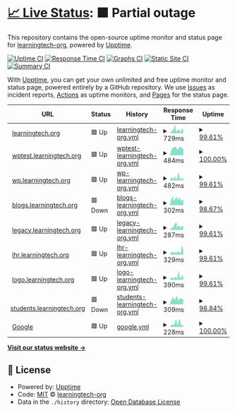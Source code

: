 # [📈 Live Status](https://learningtech-org.github.io/upptime): <!--live status--> **🟧 Partial outage**

This repository contains the open-source uptime monitor and status page for [learningtech-org](https://learningtech-org.github.io/upptime), powered by [Upptime](https://github.com/upptime/upptime).

[![Uptime CI](https://github.com/learningtech-org/upptime/workflows/Uptime%20CI/badge.svg)](https://github.com/learningtech-org/upptime/actions?query=workflow%3A%22Uptime+CI%22)
[![Response Time CI](https://github.com/learningtech-org/upptime/workflows/Response%20Time%20CI/badge.svg)](https://github.com/learningtech-org/upptime/actions?query=workflow%3A%22Response+Time+CI%22)
[![Graphs CI](https://github.com/learningtech-org/upptime/workflows/Graphs%20CI/badge.svg)](https://github.com/learningtech-org/upptime/actions?query=workflow%3A%22Graphs+CI%22)
[![Static Site CI](https://github.com/learningtech-org/upptime/workflows/Static%20Site%20CI/badge.svg)](https://github.com/learningtech-org/upptime/actions?query=workflow%3A%22Static+Site+CI%22)
[![Summary CI](https://github.com/learningtech-org/upptime/workflows/Summary%20CI/badge.svg)](https://github.com/learningtech-org/upptime/actions?query=workflow%3A%22Summary+CI%22)

With [Upptime](https://upptime.js.org), you can get your own unlimited and free uptime monitor and status page, powered entirely by a GitHub repository. We use [Issues](https://github.com/learningtech-org/upptime/issues) as incident reports, [Actions](https://github.com/learningtech-org/upptime/actions) as uptime monitors, and [Pages](https://learningtech-org.github.io/upptime) for the status page.

<!--start: status pages-->
<!-- This summary is generated by Upptime (https://github.com/upptime/upptime) -->
<!-- Do not edit this manually, your changes will be overwritten -->
<!-- prettier-ignore -->
| URL | Status | History | Response Time | Uptime |
| --- | ------ | ------- | ------------- | ------ |
| <img alt="" src="https://icons.duckduckgo.com/ip3/learningtech.org.ico" height="13"> [learningtech.org](https://learningtech.org) | 🟩 Up | [learningtech-org.yml](https://github.com/learningtech-org/upptime/commits/HEAD/history/learningtech-org.yml) | <details><summary><img alt="Response time graph" src="./graphs/learningtech-org/response-time-week.png" height="20"> 729ms</summary><br><a href="https://learningtech-org.github.io/upptime/history/learningtech-org"><img alt="Response time 478" src="https://img.shields.io/endpoint?url=https%3A%2F%2Fraw.githubusercontent.com%2Flearningtech-org%2Fupptime%2FHEAD%2Fapi%2Flearningtech-org%2Fresponse-time.json"></a><br><a href="https://learningtech-org.github.io/upptime/history/learningtech-org"><img alt="24-hour response time 657" src="https://img.shields.io/endpoint?url=https%3A%2F%2Fraw.githubusercontent.com%2Flearningtech-org%2Fupptime%2FHEAD%2Fapi%2Flearningtech-org%2Fresponse-time-day.json"></a><br><a href="https://learningtech-org.github.io/upptime/history/learningtech-org"><img alt="7-day response time 729" src="https://img.shields.io/endpoint?url=https%3A%2F%2Fraw.githubusercontent.com%2Flearningtech-org%2Fupptime%2FHEAD%2Fapi%2Flearningtech-org%2Fresponse-time-week.json"></a><br><a href="https://learningtech-org.github.io/upptime/history/learningtech-org"><img alt="30-day response time 760" src="https://img.shields.io/endpoint?url=https%3A%2F%2Fraw.githubusercontent.com%2Flearningtech-org%2Fupptime%2FHEAD%2Fapi%2Flearningtech-org%2Fresponse-time-month.json"></a><br><a href="https://learningtech-org.github.io/upptime/history/learningtech-org"><img alt="1-year response time 478" src="https://img.shields.io/endpoint?url=https%3A%2F%2Fraw.githubusercontent.com%2Flearningtech-org%2Fupptime%2FHEAD%2Fapi%2Flearningtech-org%2Fresponse-time-year.json"></a></details> | <details><summary><a href="https://learningtech-org.github.io/upptime/history/learningtech-org">99.61%</a></summary><a href="https://learningtech-org.github.io/upptime/history/learningtech-org"><img alt="All-time uptime 99.80%" src="https://img.shields.io/endpoint?url=https%3A%2F%2Fraw.githubusercontent.com%2Flearningtech-org%2Fupptime%2FHEAD%2Fapi%2Flearningtech-org%2Fuptime.json"></a><br><a href="https://learningtech-org.github.io/upptime/history/learningtech-org"><img alt="24-hour uptime 98.41%" src="https://img.shields.io/endpoint?url=https%3A%2F%2Fraw.githubusercontent.com%2Flearningtech-org%2Fupptime%2FHEAD%2Fapi%2Flearningtech-org%2Fuptime-day.json"></a><br><a href="https://learningtech-org.github.io/upptime/history/learningtech-org"><img alt="7-day uptime 99.61%" src="https://img.shields.io/endpoint?url=https%3A%2F%2Fraw.githubusercontent.com%2Flearningtech-org%2Fupptime%2FHEAD%2Fapi%2Flearningtech-org%2Fuptime-week.json"></a><br><a href="https://learningtech-org.github.io/upptime/history/learningtech-org"><img alt="30-day uptime 99.69%" src="https://img.shields.io/endpoint?url=https%3A%2F%2Fraw.githubusercontent.com%2Flearningtech-org%2Fupptime%2FHEAD%2Fapi%2Flearningtech-org%2Fuptime-month.json"></a><br><a href="https://learningtech-org.github.io/upptime/history/learningtech-org"><img alt="1-year uptime 99.80%" src="https://img.shields.io/endpoint?url=https%3A%2F%2Fraw.githubusercontent.com%2Flearningtech-org%2Fupptime%2FHEAD%2Fapi%2Flearningtech-org%2Fuptime-year.json"></a></details>
| <img alt="" src="https://icons.duckduckgo.com/ip3/wptest.learningtech.org.ico" height="13"> [wptest.learningtech.org](https://wptest.learningtech.org) | 🟩 Up | [wptest-learningtech-org.yml](https://github.com/learningtech-org/upptime/commits/HEAD/history/wptest-learningtech-org.yml) | <details><summary><img alt="Response time graph" src="./graphs/wptest-learningtech-org/response-time-week.png" height="20"> 484ms</summary><br><a href="https://learningtech-org.github.io/upptime/history/wptest-learningtech-org"><img alt="Response time 433" src="https://img.shields.io/endpoint?url=https%3A%2F%2Fraw.githubusercontent.com%2Flearningtech-org%2Fupptime%2FHEAD%2Fapi%2Fwptest-learningtech-org%2Fresponse-time.json"></a><br><a href="https://learningtech-org.github.io/upptime/history/wptest-learningtech-org"><img alt="24-hour response time 388" src="https://img.shields.io/endpoint?url=https%3A%2F%2Fraw.githubusercontent.com%2Flearningtech-org%2Fupptime%2FHEAD%2Fapi%2Fwptest-learningtech-org%2Fresponse-time-day.json"></a><br><a href="https://learningtech-org.github.io/upptime/history/wptest-learningtech-org"><img alt="7-day response time 484" src="https://img.shields.io/endpoint?url=https%3A%2F%2Fraw.githubusercontent.com%2Flearningtech-org%2Fupptime%2FHEAD%2Fapi%2Fwptest-learningtech-org%2Fresponse-time-week.json"></a><br><a href="https://learningtech-org.github.io/upptime/history/wptest-learningtech-org"><img alt="30-day response time 433" src="https://img.shields.io/endpoint?url=https%3A%2F%2Fraw.githubusercontent.com%2Flearningtech-org%2Fupptime%2FHEAD%2Fapi%2Fwptest-learningtech-org%2Fresponse-time-month.json"></a><br><a href="https://learningtech-org.github.io/upptime/history/wptest-learningtech-org"><img alt="1-year response time 433" src="https://img.shields.io/endpoint?url=https%3A%2F%2Fraw.githubusercontent.com%2Flearningtech-org%2Fupptime%2FHEAD%2Fapi%2Fwptest-learningtech-org%2Fresponse-time-year.json"></a></details> | <details><summary><a href="https://learningtech-org.github.io/upptime/history/wptest-learningtech-org">100.00%</a></summary><a href="https://learningtech-org.github.io/upptime/history/wptest-learningtech-org"><img alt="All-time uptime 98.86%" src="https://img.shields.io/endpoint?url=https%3A%2F%2Fraw.githubusercontent.com%2Flearningtech-org%2Fupptime%2FHEAD%2Fapi%2Fwptest-learningtech-org%2Fuptime.json"></a><br><a href="https://learningtech-org.github.io/upptime/history/wptest-learningtech-org"><img alt="24-hour uptime 100.00%" src="https://img.shields.io/endpoint?url=https%3A%2F%2Fraw.githubusercontent.com%2Flearningtech-org%2Fupptime%2FHEAD%2Fapi%2Fwptest-learningtech-org%2Fuptime-day.json"></a><br><a href="https://learningtech-org.github.io/upptime/history/wptest-learningtech-org"><img alt="7-day uptime 100.00%" src="https://img.shields.io/endpoint?url=https%3A%2F%2Fraw.githubusercontent.com%2Flearningtech-org%2Fupptime%2FHEAD%2Fapi%2Fwptest-learningtech-org%2Fuptime-week.json"></a><br><a href="https://learningtech-org.github.io/upptime/history/wptest-learningtech-org"><img alt="30-day uptime 98.86%" src="https://img.shields.io/endpoint?url=https%3A%2F%2Fraw.githubusercontent.com%2Flearningtech-org%2Fupptime%2FHEAD%2Fapi%2Fwptest-learningtech-org%2Fuptime-month.json"></a><br><a href="https://learningtech-org.github.io/upptime/history/wptest-learningtech-org"><img alt="1-year uptime 98.86%" src="https://img.shields.io/endpoint?url=https%3A%2F%2Fraw.githubusercontent.com%2Flearningtech-org%2Fupptime%2FHEAD%2Fapi%2Fwptest-learningtech-org%2Fuptime-year.json"></a></details>
| <img alt="" src="https://icons.duckduckgo.com/ip3/wp.learningtech.org.ico" height="13"> [wp.learningtech.org](https://wp.learningtech.org) | 🟩 Up | [wp-learningtech-org.yml](https://github.com/learningtech-org/upptime/commits/HEAD/history/wp-learningtech-org.yml) | <details><summary><img alt="Response time graph" src="./graphs/wp-learningtech-org/response-time-week.png" height="20"> 482ms</summary><br><a href="https://learningtech-org.github.io/upptime/history/wp-learningtech-org"><img alt="Response time 954" src="https://img.shields.io/endpoint?url=https%3A%2F%2Fraw.githubusercontent.com%2Flearningtech-org%2Fupptime%2FHEAD%2Fapi%2Fwp-learningtech-org%2Fresponse-time.json"></a><br><a href="https://learningtech-org.github.io/upptime/history/wp-learningtech-org"><img alt="24-hour response time 335" src="https://img.shields.io/endpoint?url=https%3A%2F%2Fraw.githubusercontent.com%2Flearningtech-org%2Fupptime%2FHEAD%2Fapi%2Fwp-learningtech-org%2Fresponse-time-day.json"></a><br><a href="https://learningtech-org.github.io/upptime/history/wp-learningtech-org"><img alt="7-day response time 482" src="https://img.shields.io/endpoint?url=https%3A%2F%2Fraw.githubusercontent.com%2Flearningtech-org%2Fupptime%2FHEAD%2Fapi%2Fwp-learningtech-org%2Fresponse-time-week.json"></a><br><a href="https://learningtech-org.github.io/upptime/history/wp-learningtech-org"><img alt="30-day response time 1384" src="https://img.shields.io/endpoint?url=https%3A%2F%2Fraw.githubusercontent.com%2Flearningtech-org%2Fupptime%2FHEAD%2Fapi%2Fwp-learningtech-org%2Fresponse-time-month.json"></a><br><a href="https://learningtech-org.github.io/upptime/history/wp-learningtech-org"><img alt="1-year response time 954" src="https://img.shields.io/endpoint?url=https%3A%2F%2Fraw.githubusercontent.com%2Flearningtech-org%2Fupptime%2FHEAD%2Fapi%2Fwp-learningtech-org%2Fresponse-time-year.json"></a></details> | <details><summary><a href="https://learningtech-org.github.io/upptime/history/wp-learningtech-org">99.61%</a></summary><a href="https://learningtech-org.github.io/upptime/history/wp-learningtech-org"><img alt="All-time uptime 99.80%" src="https://img.shields.io/endpoint?url=https%3A%2F%2Fraw.githubusercontent.com%2Flearningtech-org%2Fupptime%2FHEAD%2Fapi%2Fwp-learningtech-org%2Fuptime.json"></a><br><a href="https://learningtech-org.github.io/upptime/history/wp-learningtech-org"><img alt="24-hour uptime 98.40%" src="https://img.shields.io/endpoint?url=https%3A%2F%2Fraw.githubusercontent.com%2Flearningtech-org%2Fupptime%2FHEAD%2Fapi%2Fwp-learningtech-org%2Fuptime-day.json"></a><br><a href="https://learningtech-org.github.io/upptime/history/wp-learningtech-org"><img alt="7-day uptime 99.61%" src="https://img.shields.io/endpoint?url=https%3A%2F%2Fraw.githubusercontent.com%2Flearningtech-org%2Fupptime%2FHEAD%2Fapi%2Fwp-learningtech-org%2Fuptime-week.json"></a><br><a href="https://learningtech-org.github.io/upptime/history/wp-learningtech-org"><img alt="30-day uptime 99.69%" src="https://img.shields.io/endpoint?url=https%3A%2F%2Fraw.githubusercontent.com%2Flearningtech-org%2Fupptime%2FHEAD%2Fapi%2Fwp-learningtech-org%2Fuptime-month.json"></a><br><a href="https://learningtech-org.github.io/upptime/history/wp-learningtech-org"><img alt="1-year uptime 99.80%" src="https://img.shields.io/endpoint?url=https%3A%2F%2Fraw.githubusercontent.com%2Flearningtech-org%2Fupptime%2FHEAD%2Fapi%2Fwp-learningtech-org%2Fuptime-year.json"></a></details>
| <img alt="" src="https://icons.duckduckgo.com/ip3/blogs.learningtech.org.ico" height="13"> [blogs.learningtech.org](https://blogs.learningtech.org) | 🟥 Down | [blogs-learningtech-org.yml](https://github.com/learningtech-org/upptime/commits/HEAD/history/blogs-learningtech-org.yml) | <details><summary><img alt="Response time graph" src="./graphs/blogs-learningtech-org/response-time-week.png" height="20"> 302ms</summary><br><a href="https://learningtech-org.github.io/upptime/history/blogs-learningtech-org"><img alt="Response time 260" src="https://img.shields.io/endpoint?url=https%3A%2F%2Fraw.githubusercontent.com%2Flearningtech-org%2Fupptime%2FHEAD%2Fapi%2Fblogs-learningtech-org%2Fresponse-time.json"></a><br><a href="https://learningtech-org.github.io/upptime/history/blogs-learningtech-org"><img alt="24-hour response time 255" src="https://img.shields.io/endpoint?url=https%3A%2F%2Fraw.githubusercontent.com%2Flearningtech-org%2Fupptime%2FHEAD%2Fapi%2Fblogs-learningtech-org%2Fresponse-time-day.json"></a><br><a href="https://learningtech-org.github.io/upptime/history/blogs-learningtech-org"><img alt="7-day response time 302" src="https://img.shields.io/endpoint?url=https%3A%2F%2Fraw.githubusercontent.com%2Flearningtech-org%2Fupptime%2FHEAD%2Fapi%2Fblogs-learningtech-org%2Fresponse-time-week.json"></a><br><a href="https://learningtech-org.github.io/upptime/history/blogs-learningtech-org"><img alt="30-day response time 260" src="https://img.shields.io/endpoint?url=https%3A%2F%2Fraw.githubusercontent.com%2Flearningtech-org%2Fupptime%2FHEAD%2Fapi%2Fblogs-learningtech-org%2Fresponse-time-month.json"></a><br><a href="https://learningtech-org.github.io/upptime/history/blogs-learningtech-org"><img alt="1-year response time 260" src="https://img.shields.io/endpoint?url=https%3A%2F%2Fraw.githubusercontent.com%2Flearningtech-org%2Fupptime%2FHEAD%2Fapi%2Fblogs-learningtech-org%2Fresponse-time-year.json"></a></details> | <details><summary><a href="https://learningtech-org.github.io/upptime/history/blogs-learningtech-org">98.67%</a></summary><a href="https://learningtech-org.github.io/upptime/history/blogs-learningtech-org"><img alt="All-time uptime 99.41%" src="https://img.shields.io/endpoint?url=https%3A%2F%2Fraw.githubusercontent.com%2Flearningtech-org%2Fupptime%2FHEAD%2Fapi%2Fblogs-learningtech-org%2Fuptime.json"></a><br><a href="https://learningtech-org.github.io/upptime/history/blogs-learningtech-org"><img alt="24-hour uptime 96.76%" src="https://img.shields.io/endpoint?url=https%3A%2F%2Fraw.githubusercontent.com%2Flearningtech-org%2Fupptime%2FHEAD%2Fapi%2Fblogs-learningtech-org%2Fuptime-day.json"></a><br><a href="https://learningtech-org.github.io/upptime/history/blogs-learningtech-org"><img alt="7-day uptime 98.67%" src="https://img.shields.io/endpoint?url=https%3A%2F%2Fraw.githubusercontent.com%2Flearningtech-org%2Fupptime%2FHEAD%2Fapi%2Fblogs-learningtech-org%2Fuptime-week.json"></a><br><a href="https://learningtech-org.github.io/upptime/history/blogs-learningtech-org"><img alt="30-day uptime 99.41%" src="https://img.shields.io/endpoint?url=https%3A%2F%2Fraw.githubusercontent.com%2Flearningtech-org%2Fupptime%2FHEAD%2Fapi%2Fblogs-learningtech-org%2Fuptime-month.json"></a><br><a href="https://learningtech-org.github.io/upptime/history/blogs-learningtech-org"><img alt="1-year uptime 99.41%" src="https://img.shields.io/endpoint?url=https%3A%2F%2Fraw.githubusercontent.com%2Flearningtech-org%2Fupptime%2FHEAD%2Fapi%2Fblogs-learningtech-org%2Fuptime-year.json"></a></details>
| <img alt="" src="https://icons.duckduckgo.com/ip3/legacy.learningtech.org.ico" height="13"> [legacy.learningtech.org](https://legacy.learningtech.org) | 🟩 Up | [legacy-learningtech-org.yml](https://github.com/learningtech-org/upptime/commits/HEAD/history/legacy-learningtech-org.yml) | <details><summary><img alt="Response time graph" src="./graphs/legacy-learningtech-org/response-time-week.png" height="20"> 287ms</summary><br><a href="https://learningtech-org.github.io/upptime/history/legacy-learningtech-org"><img alt="Response time 244" src="https://img.shields.io/endpoint?url=https%3A%2F%2Fraw.githubusercontent.com%2Flearningtech-org%2Fupptime%2FHEAD%2Fapi%2Flegacy-learningtech-org%2Fresponse-time.json"></a><br><a href="https://learningtech-org.github.io/upptime/history/legacy-learningtech-org"><img alt="24-hour response time 248" src="https://img.shields.io/endpoint?url=https%3A%2F%2Fraw.githubusercontent.com%2Flearningtech-org%2Fupptime%2FHEAD%2Fapi%2Flegacy-learningtech-org%2Fresponse-time-day.json"></a><br><a href="https://learningtech-org.github.io/upptime/history/legacy-learningtech-org"><img alt="7-day response time 287" src="https://img.shields.io/endpoint?url=https%3A%2F%2Fraw.githubusercontent.com%2Flearningtech-org%2Fupptime%2FHEAD%2Fapi%2Flegacy-learningtech-org%2Fresponse-time-week.json"></a><br><a href="https://learningtech-org.github.io/upptime/history/legacy-learningtech-org"><img alt="30-day response time 244" src="https://img.shields.io/endpoint?url=https%3A%2F%2Fraw.githubusercontent.com%2Flearningtech-org%2Fupptime%2FHEAD%2Fapi%2Flegacy-learningtech-org%2Fresponse-time-month.json"></a><br><a href="https://learningtech-org.github.io/upptime/history/legacy-learningtech-org"><img alt="1-year response time 244" src="https://img.shields.io/endpoint?url=https%3A%2F%2Fraw.githubusercontent.com%2Flearningtech-org%2Fupptime%2FHEAD%2Fapi%2Flegacy-learningtech-org%2Fresponse-time-year.json"></a></details> | <details><summary><a href="https://learningtech-org.github.io/upptime/history/legacy-learningtech-org">99.61%</a></summary><a href="https://learningtech-org.github.io/upptime/history/legacy-learningtech-org"><img alt="All-time uptime 99.71%" src="https://img.shields.io/endpoint?url=https%3A%2F%2Fraw.githubusercontent.com%2Flearningtech-org%2Fupptime%2FHEAD%2Fapi%2Flegacy-learningtech-org%2Fuptime.json"></a><br><a href="https://learningtech-org.github.io/upptime/history/legacy-learningtech-org"><img alt="24-hour uptime 98.40%" src="https://img.shields.io/endpoint?url=https%3A%2F%2Fraw.githubusercontent.com%2Flearningtech-org%2Fupptime%2FHEAD%2Fapi%2Flegacy-learningtech-org%2Fuptime-day.json"></a><br><a href="https://learningtech-org.github.io/upptime/history/legacy-learningtech-org"><img alt="7-day uptime 99.61%" src="https://img.shields.io/endpoint?url=https%3A%2F%2Fraw.githubusercontent.com%2Flearningtech-org%2Fupptime%2FHEAD%2Fapi%2Flegacy-learningtech-org%2Fuptime-week.json"></a><br><a href="https://learningtech-org.github.io/upptime/history/legacy-learningtech-org"><img alt="30-day uptime 99.71%" src="https://img.shields.io/endpoint?url=https%3A%2F%2Fraw.githubusercontent.com%2Flearningtech-org%2Fupptime%2FHEAD%2Fapi%2Flegacy-learningtech-org%2Fuptime-month.json"></a><br><a href="https://learningtech-org.github.io/upptime/history/legacy-learningtech-org"><img alt="1-year uptime 99.71%" src="https://img.shields.io/endpoint?url=https%3A%2F%2Fraw.githubusercontent.com%2Flearningtech-org%2Fupptime%2FHEAD%2Fapi%2Flegacy-learningtech-org%2Fuptime-year.json"></a></details>
| <img alt="" src="https://icons.duckduckgo.com/ip3/lhr.learningtech.org.ico" height="13"> [lhr.learningtech.org](https://lhr.learningtech.org) | 🟩 Up | [lhr-learningtech-org.yml](https://github.com/learningtech-org/upptime/commits/HEAD/history/lhr-learningtech-org.yml) | <details><summary><img alt="Response time graph" src="./graphs/lhr-learningtech-org/response-time-week.png" height="20"> 329ms</summary><br><a href="https://learningtech-org.github.io/upptime/history/lhr-learningtech-org"><img alt="Response time 267" src="https://img.shields.io/endpoint?url=https%3A%2F%2Fraw.githubusercontent.com%2Flearningtech-org%2Fupptime%2FHEAD%2Fapi%2Flhr-learningtech-org%2Fresponse-time.json"></a><br><a href="https://learningtech-org.github.io/upptime/history/lhr-learningtech-org"><img alt="24-hour response time 530" src="https://img.shields.io/endpoint?url=https%3A%2F%2Fraw.githubusercontent.com%2Flearningtech-org%2Fupptime%2FHEAD%2Fapi%2Flhr-learningtech-org%2Fresponse-time-day.json"></a><br><a href="https://learningtech-org.github.io/upptime/history/lhr-learningtech-org"><img alt="7-day response time 329" src="https://img.shields.io/endpoint?url=https%3A%2F%2Fraw.githubusercontent.com%2Flearningtech-org%2Fupptime%2FHEAD%2Fapi%2Flhr-learningtech-org%2Fresponse-time-week.json"></a><br><a href="https://learningtech-org.github.io/upptime/history/lhr-learningtech-org"><img alt="30-day response time 267" src="https://img.shields.io/endpoint?url=https%3A%2F%2Fraw.githubusercontent.com%2Flearningtech-org%2Fupptime%2FHEAD%2Fapi%2Flhr-learningtech-org%2Fresponse-time-month.json"></a><br><a href="https://learningtech-org.github.io/upptime/history/lhr-learningtech-org"><img alt="1-year response time 267" src="https://img.shields.io/endpoint?url=https%3A%2F%2Fraw.githubusercontent.com%2Flearningtech-org%2Fupptime%2FHEAD%2Fapi%2Flhr-learningtech-org%2Fresponse-time-year.json"></a></details> | <details><summary><a href="https://learningtech-org.github.io/upptime/history/lhr-learningtech-org">99.61%</a></summary><a href="https://learningtech-org.github.io/upptime/history/lhr-learningtech-org"><img alt="All-time uptime 99.71%" src="https://img.shields.io/endpoint?url=https%3A%2F%2Fraw.githubusercontent.com%2Flearningtech-org%2Fupptime%2FHEAD%2Fapi%2Flhr-learningtech-org%2Fuptime.json"></a><br><a href="https://learningtech-org.github.io/upptime/history/lhr-learningtech-org"><img alt="24-hour uptime 98.40%" src="https://img.shields.io/endpoint?url=https%3A%2F%2Fraw.githubusercontent.com%2Flearningtech-org%2Fupptime%2FHEAD%2Fapi%2Flhr-learningtech-org%2Fuptime-day.json"></a><br><a href="https://learningtech-org.github.io/upptime/history/lhr-learningtech-org"><img alt="7-day uptime 99.61%" src="https://img.shields.io/endpoint?url=https%3A%2F%2Fraw.githubusercontent.com%2Flearningtech-org%2Fupptime%2FHEAD%2Fapi%2Flhr-learningtech-org%2Fuptime-week.json"></a><br><a href="https://learningtech-org.github.io/upptime/history/lhr-learningtech-org"><img alt="30-day uptime 99.71%" src="https://img.shields.io/endpoint?url=https%3A%2F%2Fraw.githubusercontent.com%2Flearningtech-org%2Fupptime%2FHEAD%2Fapi%2Flhr-learningtech-org%2Fuptime-month.json"></a><br><a href="https://learningtech-org.github.io/upptime/history/lhr-learningtech-org"><img alt="1-year uptime 99.71%" src="https://img.shields.io/endpoint?url=https%3A%2F%2Fraw.githubusercontent.com%2Flearningtech-org%2Fupptime%2FHEAD%2Fapi%2Flhr-learningtech-org%2Fuptime-year.json"></a></details>
| <img alt="" src="https://icons.duckduckgo.com/ip3/logo.learningtech.org.ico" height="13"> [logo.learningtech.org](https://logo.learningtech.org) | 🟩 Up | [logo-learningtech-org.yml](https://github.com/learningtech-org/upptime/commits/HEAD/history/logo-learningtech-org.yml) | <details><summary><img alt="Response time graph" src="./graphs/logo-learningtech-org/response-time-week.png" height="20"> 390ms</summary><br><a href="https://learningtech-org.github.io/upptime/history/logo-learningtech-org"><img alt="Response time 298" src="https://img.shields.io/endpoint?url=https%3A%2F%2Fraw.githubusercontent.com%2Flearningtech-org%2Fupptime%2FHEAD%2Fapi%2Flogo-learningtech-org%2Fresponse-time.json"></a><br><a href="https://learningtech-org.github.io/upptime/history/logo-learningtech-org"><img alt="24-hour response time 372" src="https://img.shields.io/endpoint?url=https%3A%2F%2Fraw.githubusercontent.com%2Flearningtech-org%2Fupptime%2FHEAD%2Fapi%2Flogo-learningtech-org%2Fresponse-time-day.json"></a><br><a href="https://learningtech-org.github.io/upptime/history/logo-learningtech-org"><img alt="7-day response time 390" src="https://img.shields.io/endpoint?url=https%3A%2F%2Fraw.githubusercontent.com%2Flearningtech-org%2Fupptime%2FHEAD%2Fapi%2Flogo-learningtech-org%2Fresponse-time-week.json"></a><br><a href="https://learningtech-org.github.io/upptime/history/logo-learningtech-org"><img alt="30-day response time 298" src="https://img.shields.io/endpoint?url=https%3A%2F%2Fraw.githubusercontent.com%2Flearningtech-org%2Fupptime%2FHEAD%2Fapi%2Flogo-learningtech-org%2Fresponse-time-month.json"></a><br><a href="https://learningtech-org.github.io/upptime/history/logo-learningtech-org"><img alt="1-year response time 298" src="https://img.shields.io/endpoint?url=https%3A%2F%2Fraw.githubusercontent.com%2Flearningtech-org%2Fupptime%2FHEAD%2Fapi%2Flogo-learningtech-org%2Fresponse-time-year.json"></a></details> | <details><summary><a href="https://learningtech-org.github.io/upptime/history/logo-learningtech-org">99.61%</a></summary><a href="https://learningtech-org.github.io/upptime/history/logo-learningtech-org"><img alt="All-time uptime 99.71%" src="https://img.shields.io/endpoint?url=https%3A%2F%2Fraw.githubusercontent.com%2Flearningtech-org%2Fupptime%2FHEAD%2Fapi%2Flogo-learningtech-org%2Fuptime.json"></a><br><a href="https://learningtech-org.github.io/upptime/history/logo-learningtech-org"><img alt="24-hour uptime 98.40%" src="https://img.shields.io/endpoint?url=https%3A%2F%2Fraw.githubusercontent.com%2Flearningtech-org%2Fupptime%2FHEAD%2Fapi%2Flogo-learningtech-org%2Fuptime-day.json"></a><br><a href="https://learningtech-org.github.io/upptime/history/logo-learningtech-org"><img alt="7-day uptime 99.61%" src="https://img.shields.io/endpoint?url=https%3A%2F%2Fraw.githubusercontent.com%2Flearningtech-org%2Fupptime%2FHEAD%2Fapi%2Flogo-learningtech-org%2Fuptime-week.json"></a><br><a href="https://learningtech-org.github.io/upptime/history/logo-learningtech-org"><img alt="30-day uptime 99.71%" src="https://img.shields.io/endpoint?url=https%3A%2F%2Fraw.githubusercontent.com%2Flearningtech-org%2Fupptime%2FHEAD%2Fapi%2Flogo-learningtech-org%2Fuptime-month.json"></a><br><a href="https://learningtech-org.github.io/upptime/history/logo-learningtech-org"><img alt="1-year uptime 99.71%" src="https://img.shields.io/endpoint?url=https%3A%2F%2Fraw.githubusercontent.com%2Flearningtech-org%2Fupptime%2FHEAD%2Fapi%2Flogo-learningtech-org%2Fuptime-year.json"></a></details>
| <img alt="" src="https://icons.duckduckgo.com/ip3/students.learningtech.org.ico" height="13"> [students.learningtech.org](https://students.learningtech.org) | 🟥 Down | [students-learningtech-org.yml](https://github.com/learningtech-org/upptime/commits/HEAD/history/students-learningtech-org.yml) | <details><summary><img alt="Response time graph" src="./graphs/students-learningtech-org/response-time-week.png" height="20"> 309ms</summary><br><a href="https://learningtech-org.github.io/upptime/history/students-learningtech-org"><img alt="Response time 263" src="https://img.shields.io/endpoint?url=https%3A%2F%2Fraw.githubusercontent.com%2Flearningtech-org%2Fupptime%2FHEAD%2Fapi%2Fstudents-learningtech-org%2Fresponse-time.json"></a><br><a href="https://learningtech-org.github.io/upptime/history/students-learningtech-org"><img alt="24-hour response time 282" src="https://img.shields.io/endpoint?url=https%3A%2F%2Fraw.githubusercontent.com%2Flearningtech-org%2Fupptime%2FHEAD%2Fapi%2Fstudents-learningtech-org%2Fresponse-time-day.json"></a><br><a href="https://learningtech-org.github.io/upptime/history/students-learningtech-org"><img alt="7-day response time 309" src="https://img.shields.io/endpoint?url=https%3A%2F%2Fraw.githubusercontent.com%2Flearningtech-org%2Fupptime%2FHEAD%2Fapi%2Fstudents-learningtech-org%2Fresponse-time-week.json"></a><br><a href="https://learningtech-org.github.io/upptime/history/students-learningtech-org"><img alt="30-day response time 263" src="https://img.shields.io/endpoint?url=https%3A%2F%2Fraw.githubusercontent.com%2Flearningtech-org%2Fupptime%2FHEAD%2Fapi%2Fstudents-learningtech-org%2Fresponse-time-month.json"></a><br><a href="https://learningtech-org.github.io/upptime/history/students-learningtech-org"><img alt="1-year response time 263" src="https://img.shields.io/endpoint?url=https%3A%2F%2Fraw.githubusercontent.com%2Flearningtech-org%2Fupptime%2FHEAD%2Fapi%2Fstudents-learningtech-org%2Fresponse-time-year.json"></a></details> | <details><summary><a href="https://learningtech-org.github.io/upptime/history/students-learningtech-org">98.84%</a></summary><a href="https://learningtech-org.github.io/upptime/history/students-learningtech-org"><img alt="All-time uptime 99.45%" src="https://img.shields.io/endpoint?url=https%3A%2F%2Fraw.githubusercontent.com%2Flearningtech-org%2Fupptime%2FHEAD%2Fapi%2Fstudents-learningtech-org%2Fuptime.json"></a><br><a href="https://learningtech-org.github.io/upptime/history/students-learningtech-org"><img alt="24-hour uptime 96.82%" src="https://img.shields.io/endpoint?url=https%3A%2F%2Fraw.githubusercontent.com%2Flearningtech-org%2Fupptime%2FHEAD%2Fapi%2Fstudents-learningtech-org%2Fuptime-day.json"></a><br><a href="https://learningtech-org.github.io/upptime/history/students-learningtech-org"><img alt="7-day uptime 98.84%" src="https://img.shields.io/endpoint?url=https%3A%2F%2Fraw.githubusercontent.com%2Flearningtech-org%2Fupptime%2FHEAD%2Fapi%2Fstudents-learningtech-org%2Fuptime-week.json"></a><br><a href="https://learningtech-org.github.io/upptime/history/students-learningtech-org"><img alt="30-day uptime 99.45%" src="https://img.shields.io/endpoint?url=https%3A%2F%2Fraw.githubusercontent.com%2Flearningtech-org%2Fupptime%2FHEAD%2Fapi%2Fstudents-learningtech-org%2Fuptime-month.json"></a><br><a href="https://learningtech-org.github.io/upptime/history/students-learningtech-org"><img alt="1-year uptime 99.45%" src="https://img.shields.io/endpoint?url=https%3A%2F%2Fraw.githubusercontent.com%2Flearningtech-org%2Fupptime%2FHEAD%2Fapi%2Fstudents-learningtech-org%2Fuptime-year.json"></a></details>
| <img alt="" src="https://icons.duckduckgo.com/ip3/google.com.ico" height="13"> [Google](https://google.com) | 🟩 Up | [google.yml](https://github.com/learningtech-org/upptime/commits/HEAD/history/google.yml) | <details><summary><img alt="Response time graph" src="./graphs/google/response-time-week.png" height="20"> 228ms</summary><br><a href="https://learningtech-org.github.io/upptime/history/google"><img alt="Response time 204" src="https://img.shields.io/endpoint?url=https%3A%2F%2Fraw.githubusercontent.com%2Flearningtech-org%2Fupptime%2FHEAD%2Fapi%2Fgoogle%2Fresponse-time.json"></a><br><a href="https://learningtech-org.github.io/upptime/history/google"><img alt="24-hour response time 106" src="https://img.shields.io/endpoint?url=https%3A%2F%2Fraw.githubusercontent.com%2Flearningtech-org%2Fupptime%2FHEAD%2Fapi%2Fgoogle%2Fresponse-time-day.json"></a><br><a href="https://learningtech-org.github.io/upptime/history/google"><img alt="7-day response time 228" src="https://img.shields.io/endpoint?url=https%3A%2F%2Fraw.githubusercontent.com%2Flearningtech-org%2Fupptime%2FHEAD%2Fapi%2Fgoogle%2Fresponse-time-week.json"></a><br><a href="https://learningtech-org.github.io/upptime/history/google"><img alt="30-day response time 191" src="https://img.shields.io/endpoint?url=https%3A%2F%2Fraw.githubusercontent.com%2Flearningtech-org%2Fupptime%2FHEAD%2Fapi%2Fgoogle%2Fresponse-time-month.json"></a><br><a href="https://learningtech-org.github.io/upptime/history/google"><img alt="1-year response time 204" src="https://img.shields.io/endpoint?url=https%3A%2F%2Fraw.githubusercontent.com%2Flearningtech-org%2Fupptime%2FHEAD%2Fapi%2Fgoogle%2Fresponse-time-year.json"></a></details> | <details><summary><a href="https://learningtech-org.github.io/upptime/history/google">100.00%</a></summary><a href="https://learningtech-org.github.io/upptime/history/google"><img alt="All-time uptime 100.00%" src="https://img.shields.io/endpoint?url=https%3A%2F%2Fraw.githubusercontent.com%2Flearningtech-org%2Fupptime%2FHEAD%2Fapi%2Fgoogle%2Fuptime.json"></a><br><a href="https://learningtech-org.github.io/upptime/history/google"><img alt="24-hour uptime 100.00%" src="https://img.shields.io/endpoint?url=https%3A%2F%2Fraw.githubusercontent.com%2Flearningtech-org%2Fupptime%2FHEAD%2Fapi%2Fgoogle%2Fuptime-day.json"></a><br><a href="https://learningtech-org.github.io/upptime/history/google"><img alt="7-day uptime 100.00%" src="https://img.shields.io/endpoint?url=https%3A%2F%2Fraw.githubusercontent.com%2Flearningtech-org%2Fupptime%2FHEAD%2Fapi%2Fgoogle%2Fuptime-week.json"></a><br><a href="https://learningtech-org.github.io/upptime/history/google"><img alt="30-day uptime 100.00%" src="https://img.shields.io/endpoint?url=https%3A%2F%2Fraw.githubusercontent.com%2Flearningtech-org%2Fupptime%2FHEAD%2Fapi%2Fgoogle%2Fuptime-month.json"></a><br><a href="https://learningtech-org.github.io/upptime/history/google"><img alt="1-year uptime 100.00%" src="https://img.shields.io/endpoint?url=https%3A%2F%2Fraw.githubusercontent.com%2Flearningtech-org%2Fupptime%2FHEAD%2Fapi%2Fgoogle%2Fuptime-year.json"></a></details>

<!--end: status pages-->

[**Visit our status website →**](https://learningtech-org.github.io/upptime)

## 📄 License

- Powered by: [Upptime](https://github.com/upptime/upptime)
- Code: [MIT](./LICENSE) © [learningtech-org](https://learningtech-org.github.io/upptime)
- Data in the `./history` directory: [Open Database License](https://opendatacommons.org/licenses/odbl/1-0/)
